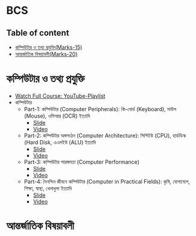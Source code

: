 # BCS
## Table of content
- [কম্পিউটার ও তথ্য প্রযুক্তি(Marks-15)](#কম্পিউটার-ও-তথ্য-প্রযুক্তি)
- [আন্তর্জাতিক বিষয়াবলী(Marks-20)](#আন্তর্জাতিক-বিষয়াবলী)

# কম্পিউটার ও তথ্য প্রযুক্তি 
- [Watch Full Course: YouTube-Playlist](https://www.youtube.com/playlist?list=PLxgggrEKTYF1zyX0BnZeb9GBj1KXQu_eo)
- কম্পিউটার
   - Part-1: কম্পিউটার (Computer Peripherals): কি-বোর্ড (Keyboard), মাউস (Mouse), ওসিআর (OCR) ইত্যাদি
     - [Slide](https://www.canva.com/design/DAGtikSQ40g/QKiF4k0gXvvc1XDqdwPXBA/edit?utm_content=DAGtikSQ40g&utm_campaign=designshare&utm_medium=link2&utm_source=sharebutton)
     - [Video](https://www.youtube.com/watch?v=q5w7mteEgxs&t=18s) 
   - Part-2: কম্পিউটার অঙ্গসংঠন (Computer Architecture): সিপিইউ (CPU), হার্ডডিস্ক (Hard Disk, এএলইউ (ALU) ইত্যাদি
     - [Slide](https://www.canva.com/design/DAGtlnugdfk/JXW6l0A-S6Pva8lJHdS80Q/edit?utm_content=DAGtlnugdfk&utm_campaign=designshare&utm_medium=link2&utm_source=sharebutton)
     - [Video](https://youtu.be/ziukBYBZrcw?si=cYuBbE2NiU47IhHE)
   - Part-3: কম্পিউটার পারঙ্গমতা (Computer Performance)
     - [Slide](https://www.canva.com/design/DAGtnEQyQsA/EfCgQo3SKzkLYz68dJ5SLg/edit?utm_content=DAGtnEQyQsA&utm_campaign=designshare&utm_medium=link2&utm_source=sharebutton)
     - [Video](https://youtu.be/ps87C7X7z_0?si=t4lBx3v3DvmlyDKS)
   - Part-4: দৈনন্দিন জীবনে কম্পিউটার (Computer in Practical Fields): কৃষি, যোগাযোগ, শিক্ষা, স্বাস্থ্য, খেলাধুলা ইত্যাদি
     - [Slide](https://www.canva.com/design/DAGwJfwuW4U/Uw3TU1EC0VhmXSMFQsyz1g/edit?utm_content=DAGwJfwuW4U&utm_campaign=designshare&utm_medium=link2&utm_source=sharebutton)
     - [Video](https://youtu.be/SoGOS9ZvgTk?si=MQSWlXUTfs-Lk8vS)

# আন্তর্জাতিক বিষয়াবলী
